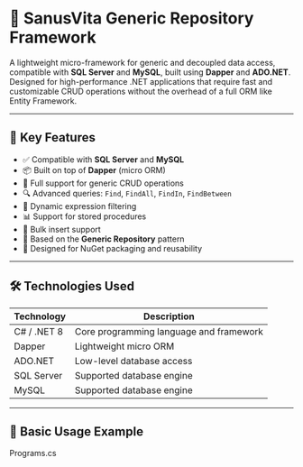 # 🧩 SanusVita Generic Repository Framework

A lightweight micro-framework for generic and decoupled data access, compatible with **SQL Server** and **MySQL**, built using **Dapper** and **ADO.NET**. Designed for high-performance .NET applications that require fast and customizable CRUD operations without the overhead of a full ORM like Entity Framework.

---

## 🚀 Key Features

- ✅ Compatible with **SQL Server** and **MySQL**
- 📦 Built on top of **Dapper** (micro ORM)
- 🔄 Full support for generic CRUD operations
- 🔍 Advanced queries: `Find`, `FindAll`, `FindIn`, `FindBetween`
- 🧠 Dynamic expression filtering
- 📊 Support for stored procedures
- 📂 Bulk insert support
- 🧱 Based on the **Generic Repository** pattern
- 📌 Designed for NuGet packaging and reusability

---

## 🛠️ Technologies Used

| Technology     | Description                             |
|----------------|-----------------------------------------|
| C# / .NET 8    | Core programming language and framework |
| Dapper         | Lightweight micro ORM                   |
| ADO.NET        | Low-level database access               |
| SQL Server     | Supported database engine               |
| MySQL          | Supported database engine               |

---

## 🧪 Basic Usage Example

Programs.cs
